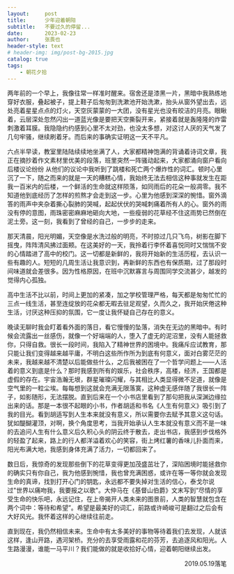 ```yaml
---
layout:     post
title:      少年迎着朝阳
subtitle:   不要过久的停留...
date:       2023-02-23 
author:     张畏也
header-style: text
# header-img: img/post-bg-2015.jpg 
catalog: true
tags:
    - 朝花夕拾
---
```


两年前的一个早上，我像往常一样准时醒来。宿舍还是漆黑一片，黑暗中我熟练地穿好衣服，叠起被子，提上鞋子后匆匆到洗漱池开始洗漱，抬头从窗外望出去，远处亮着星星点点的灯火，天空灰蒙蒙的一大团，没有星光也没有皎洁的月亮。眼瞅着，云层深处忽然闪出一道蓝光像是要把天空撕裂开来，紧接着就是轰隆隆的炸雷刺激着耳膜。我隐隐约约感到心里不太对劲，也没太多想，对这讨人厌的天气发了几句牢骚，继续刷着牙。而后来的事确实证明这一天不平凡。

六点半早读，教室里陆陆续续地坐满了人，大家都精神饱满的背诵着诗词文章，我正在摘抄着作文素材里优美的段落，班里突然一阵骚动起来，大家都涌向窗户看向后楼议论纷纷 从他们的议论中我听到了跳楼和死亡两个爆炸性的词汇。顿时心里沉了一下，随之而来的就是一天的糟糕心情，我始终无法去相信这种事就发生在距我一百米内的后楼，一个鲜活的生命就这样陨落，如同雨后的花朵一般凋零。我不知道他到底经历了怎样的煎熬才会走到这一步。心里为他感到深深的惋惜。窗外滴答的雨声中夹杂着撕心裂肺的哭喊，起起伏伏的哭喊刺痛着所有人的心。窗外的雨没有停的意图，雨珠密密麻麻地砸向大地，一些瘦弱的花草经不住这雨势已然倒在泥土旁。这一刻，我看到了曾经的自己，一步步的走来。

那天清晨，阳光明媚，天空像是水洗过般的明亮，不时掠过几只飞鸟，树影在脚下摇曳，阵阵清风拂过面颊。在这美好的一天，我拎着行李怀着喜悦同时又惴惴不安的心情踏进了高中的校门。这一切都是新鲜的，我将开始新的生活历程，去认识一些有趣的人。短短的几周生活让我意识到，再新鲜的东西也有保质期，过了那段时间味道就会差很多。因为性格原因，在班中沉默寡言与周围同学交流甚少，越发的觉得内心孤独。

高中生活不比以前，时间上更加的紧凑，加之学校管理严格，每天都是匆匆忙忙的三点一线生活，甚至连绽放的花朵都无暇去驻足观望，久而久之，我开始厌倦这种生活，讨厌这种压抑的氛围，它一度让我怀疑自己存在的意义。

晚读无聊时我会盯着看外面的落日，看它慢慢的坠落，消失在无边的黑暗中。有时候会流露出一丝感伤，就像一个好端端的人，堕入了虚无的泥沼里，没有人能拯救你，只得自救。很长一段时间，我陷入了精神世界的困境中。我痛斥应试教育，那只能让我们变得越来越平庸，不明白这些所作所为到底有何意义，面对白雾茫茫的未来，我越来越不清楚以后能做些什么，之后我被困在了一个哲学问题上——人活着的意义到底是什么？那时我感到所有的娱乐，社会秩序，高楼，经济，王国都是虚假的存在。宇宙浩瀚无垠，群星璀璨闪耀，与其相比人类显得微不足道，就像是空气里的一粒尘埃。每每想到这就会充满无限落寞，这种虚无感伴随了我很长一阵子，如影随形，无法摆脱。直到后来在一个小书店里看到了那句把我从深渊边缘拉出来的话。那是一本很不起眼的小书，作者胡适和书名《人生有何意义》吸引到了我的目光。看到胡适写到人生本来就没有意义，所以需要你去赋予其意义这句话。犹如醍醐灌顶，对啊，换个角度思考，当我开始承认人生本就没有意义而不是一味的去追问人生有什么意义后久积心头的阴云终于散去，走出书店，我感到步伐格外的轻盈了起来，路上的行人都洋溢着欢心的笑容，街上烤红薯的香味儿扑面而来，阳光布满大地，我感到身体充满了活力，一切都回来了。

数日后，我惊奇的发现那些倒下的花草变得更加茂盛茁壮了，深陷困境时能拯救你的确实只有你自己，我为他感到惋惜，我也曾充满困惑，或许在等一等你就会发现生命的真谛，找到打开心门的钥匙，永远都不要失掉对生活的信心，泰戈尔说过"世界以痛吻我，我要报之以歌"。大仲马在《基督山伯爵》文末写到“尽情的享受生命的快乐吧，永远记住，在上帝揭开人类未来的图景前，人类的智慧就包含在两个词中：等待和希望”。希望是最美好的词汇，前路或许崎峻可是翻过之后会有大好风光。我怀着这样的心继续往前走。

直到现在，我仍然相信未来。生命中有太多美好的事物等待着我们去发现，人就该这样，逢山开路，遇河架桥。充分的去享受雨露和花的芬芳，去追逐风和阳光。人生路漫漫，谁能一马平川？我们能做的就是收拾好心情，迎着朝阳继续出发。



<p align="right">2019.05.19落笔</p>